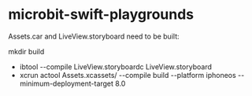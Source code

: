 # microbit-swift-playgrounds

Assets.car and LiveView.storyboard need to be built:

mkdir build
 - ibtool --compile LiveView.storyboardc LiveView.storyboard
 - xcrun actool Assets.xcassets/ --compile build --platform iphoneos --minimum-deployment-target 8.0
